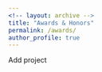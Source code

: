```yaml
---
<!-- layout: archive -->
title: "Awards & Honors"
permalink: /awards/
author_profile: true
---
```

Add project
